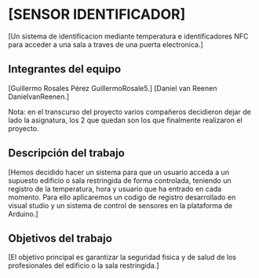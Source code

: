 # [SENSOR IDENTIFICADOR]

[Un sistema de identificacion mediante temperatura e identificadores NFC para acceder a una sala a traves de una puerta electronica.]

## Integrantes del equipo

[Guillermo Rosales Pérez GuillermoRosale5.]
[Daniel van Reenen DanielvanReenen.]

Nota: en el transcurso del proyecto varios compañeros decidieron dejar de lado la asignatura, los 2 que quedan son los que finalmente realizaron el proyecto.

## Descripción del trabajo

[Hemos decidido hacer un sistema para que un usuario acceda a un supuesto edificio o sala restringida de forma controlada, teniendo un registro de la temperatura, hora y usuario que ha entrado en cada momento. Para ello aplicaremos un codigo de registro desarrollado en visual studio y un sistema de control de sensores en la plataforma de Arduino.]

## Objetivos del trabajo

[El objetivo principal es garantizar la seguridad fisica y de salud de los profesionales del edificio o la sala restringida.]
